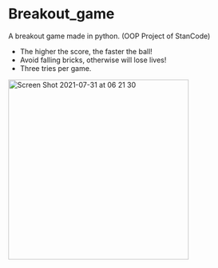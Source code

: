 # Breakout_game
A breakout game made in python. (OOP Project of StanCode) 
- The higher the score, the faster the ball! 
- Avoid falling bricks, otherwise will lose lives!
- Three tries per game.

<img width="361" alt="Screen Shot 2021-07-31 at 06 21 30" src="https://user-images.githubusercontent.com/56208363/127741187-eb5fab11-c140-4b10-9da5-45677c87de1d.png">
